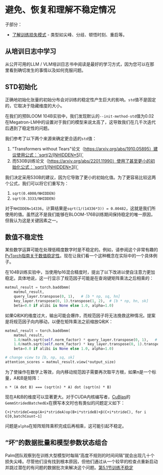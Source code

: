 # 避免、恢复和理解不稳定情况
子部分：
- [了解训练损失模式](training-loss-patterns.md) - 类型如尖峰、分歧、顿悟时刻、重启等。

## 从培训日志中学习
从公开可用的LLM / VLM培训日志书中阅读是最好的学习方式，因为您可以在那里看到确切发生的事情以及如何克服问题。

## STD初始化
正确地初始化张量的初始分布会对训练的稳定性产生巨大的影响。`std`值不是固定的，它取决于隐藏维度的大小。

在我们的预BLOOM 104B实验中，我们发现默认的`--init-method-std`值为0.02在Megatron-LM中的设置对于我们的模型来说太高了，这导致我们在几千次迭代后遇到了稳定性的问题。

我们参考了以下两个来源来确定更合适的`std`值：
1. "Transformers without Tears"论文（https://arxiv.org/abs/1910.05895）建议使用公式：`sqrt(2/(NHIDDEN*5))`
2. 而530B训练论文（https://arxiv.org/abs/2201.11990）使用了甚至更小的初始化公式：`sqrt(1/(NHIDDEN*3))`

我们决定采用530B的建议，因为它导致了更小的初始化值。为了更容易比较这两个公式，我们可以将它们重写为：
1. `sqrt(0.4000/NHIDDEN)`
2. `sqrt(0.3333/NHIDDEN)`

对于`NHIDDEN=14336`，计算结果是`sqrt(1/(14336*3)) = 0.00482`，这就是我们所使用的值。虽然这不是我们能够在BLOOM-176B训练期间保持稳定的唯一原因，但我认为这是关键因素之一。

## 数值不稳定性
某些数学运算可能在处理低精度数字时是不稳定的。例如，请参阅这个非常有趣的[PyTorch指南关于数值稳定性](https://pytorch.org/docs/stable/notes/numerical_accuracy.html)。现在让我们看一个这种概念在实际中的一个具体例子。

在104B训练实验中，当使用fp16混合精度时，提出了以下改进以使自注意力更加稳定。具体地说，这一行显示了规范因子可能是在查询键矩阵乘法之后相乘的：
```python
matmul_result = torch.baddbmm(
    matmul_result,
    query_layer.transpose(0, 1),   # [b * np, sq, hn]
    key_layer.transpose(0, 1).transpose(1, 2),  # [b * np, hn, sk]
    beta=0.0 if alibi is None else 1.0, alpha=1.0)
```
如果Q和K的维度过大，输出可能会爆炸，而规范因子将无法挽救这种情况。提案是将规范因子向内移动，以便在矩阵乘法之前缩放Q和K：
```python
matmul_result = torch.baddbmm(
    matmul_result,
    1.0/math.sqrt(self.norm_factor) * query_layer.transpose(0, 1),   # [b * np, sq, hn]
    1.0/math.sqrt(self.norm_factor) * key_layer.transpose(0, 1).transpose(1, 2),  # [b * np, hn, sk]
    beta=0.0 if alibi is None else 1.0, alpha=1.0)

# change view to [b, np, sq, sk]
attention_scores = matmul_result.view(*output_size)
```
为了使操作在数学上等效，向内移动规范因子需要再次取平方根，如果n是一个标量，A和B是矩阵：
```
n * (A dot B) === (sqrt(n) * A) dot (sqrt(n) * B)
```
现在A和B的维度可以显著更大。对于CUDA内核编写者，[CuBlas](https://docs.nvidia.com/cuda/cublas/index.html)的`GemmStridedBatchedEx`在撰写本文时也有类似的问题定义如下：
```
C+i*strideC=αop(A+i*strideA)op(B+i*strideB)+β(C+i*strideC), for i ∈[0,batchCount−1]
```
问题是`alpha`在矩阵矩阵乘积完成后再相乘，这可能引起不稳定。

## “坏”的数据批量和模型参数状态组合
Palm团队观察到在训练大型模型时每隔“高度不规则的时间间隔”就会出现几十个损失尖峰。尽管他们没有找到根本原因，但他们通过从一个较早的检查点重新启动并跳过潜在的有问题的数据批次来解决这个问题。[第5.1节训练不稳定](https://arxiv.org/pdf/2204.02311.pdf)

